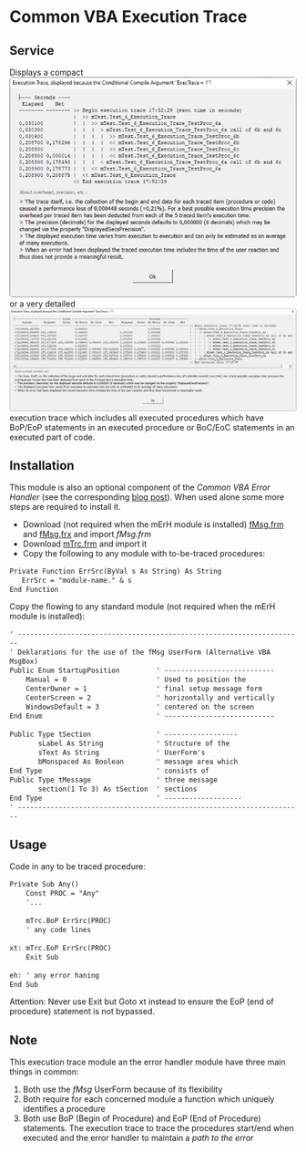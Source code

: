 # Common VBA Execution Trace

## Service
Displays a compact
![image](ExecutionTrace.png)
or a very detailed
![image](ExecutionTraceDetailed.png)
execution trace which includes all executed procedures which have BoP/EoP statements in an executed procedure or BoC/EoC statements in an executed part of code.

## Installation
This module is also an optional component of the _Common VBA Error Handler_ (see the corresponding [blog post](#https://warbe-maker.github.io/vba/common/2020/10/02/Comprehensive-Common-VBA-Error-Handler.html)). When used alone some more steps are required to install it.

- Download (not required when the mErH module is installed)  [fMsg.frm][1] and [fMsg.frx][2] and import _fMsg.frm_
- Download  [mTrc.frm](https://gitcdn.link/repo/warbe-maker/Trc/master/mTrc.bas) and import it
- Copy the following to any module with to-be-traced procedures:<br>
```vbs
Private Function ErrSrc(ByVal s As String) As String
   ErrSrc = "module-name." & s
End Function
```
Copy the flowing to any standard module (not required when the mErH module is installed):
```vbs
' ----------------------------------------------------------------------
' Deklarations for the use of the fMsg UserForm (Alternative VBA MsgBox)
Public Enum StartupPosition         ' ---------------------------
    Manual = 0                      ' Used to position the
    CenterOwner = 1                 ' final setup message form
    CenterScreen = 2                ' horizontally and vertically
    WindowsDefault = 3              ' centered on the screen
End Enum                            ' ---------------------------

Public Type tSection                ' ------------------
       sLabel As String             ' Structure of the
       sText As String              ' UserForm's
       bMonspaced As Boolean        ' message area which
End Type                            ' consists of
Public Type tMessage                ' three message
       section(1 To 3) As tSection  ' sections
End Type                            ' -------------------
' ----------------------------------------------------------------------
```

## Usage
Code in any to be traced procedure:
```vbs
Private Sub Any()
    Const PROC = "Any"
    '...
    
    mTrc.BoP ErrSrc(PROC)
    ' any code lines

xt: mTrc.EoP ErrSrc(PROC)
    Exit Sub
    
eh: ' any error haning
End Sub
```
Attention: Never use Exit but Goto xt instead to ensure the EoP (end of procedure) statement is not bypassed.

## Note
This execution trace module an the error handler module have three main things in common:
1. Both use the _fMsg_ UserForm because of its flexibility
2. Both require for each concerned module a function which uniquely identifies a procedure
3. Both use BoP (Begin of Procedure) and EoP (End of Procedure) statements. The execution trace to trace the procedures start/end when executed and the error handler to maintain a _path to the error_

[1]:https://gitcdn.link/repo/warbe-maker/VBA-MsgBox-alternative/master/source/fMsg.frm
[2]:https://gitcdn.link/repo/warbe-maker/VBA-MsgBox-alternative/master/source/fMsg.frx
[3]:https://gitcdn.link/repo/warbe-maker/VBA-MsgBox-alternative/master/source/mMsg.bas
[4]:https://gitcdn.link/repo/warbe-maker/VBA-MsgBox-alternative/master/source/mTrc.bas
